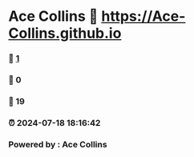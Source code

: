 # Ace Collins :link: https://Ace-Collins.github.io 
### :page_facing_up: [1](https://Ace-Collins.github.io/tag.html) 
### :speech_balloon: 0 
### :hibiscus: 19 
### :alarm_clock: 2024-07-18 18:16:42 
### Powered by : Ace Collins
